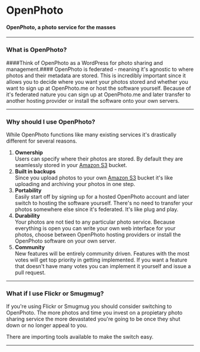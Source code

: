 OpenPhoto
=======================
#### OpenPhoto, a photo service for the masses

----------------------------------------

### What is OpenPhoto?

####Think of OpenPhoto as a WordPress for photo sharing and management.####
OpenPhoto is federated - meaning it's agnostic to where photos and their metadata are stored.
This is incredibly important since it allows you to decide where you want your photos stored and whether you want to sign up at OpenPhoto.me or host the software yourself.
Because of it's federated nature you can sign up at OpenPhoto.me and later transfer to another hosting provider or install the software onto your own servers.

----------------------------------------

### Why should I use OpenPhoto?

While OpenPhoto functions like many existing services it's drastically different for several reasons.

1.  **Ownership**  
    Users can specify where their photos are stored. By default they are seamlessly stored in your [Amazon S3][s3] bucket.
1.  **Built in backups**  
    Since you upload photos to your own [Amazon S3][s3] bucket it's like uploading and archiving your photos in one step.
1.  **Portability**  
    Easily start off by signing up for a hosted OpenPhoto account and later switch to hosting the software yourself. There's no need to transfer your photos somewhere else since it's federated. It's like plug and play.
1.  **Durability**  
    Your photos are not tied to any particular photo service. Because everything is open you can write your own web interface for your photos, choose between OpenPhoto hosting providers or install the OpenPhoto software on your own server.
1.  **Community**  
    New features will be entirely community driven. Features with the most votes will get top priority in getting implemented. If you want a feature that doesn't have many votes you can implement it yourself and issue a pull request.

----------------------------------------

### What if I use Flickr or Smugmug?

If you're using Flickr or Smugmug you should consider switching to OpenPhoto.
The more photos and time you invest on a propietary photo sharing service the more devastated you're going to be once they shut down or no longer appeal to you.

There are importing tools available to make the switch easy.

----------------------------------------

[aws]: http://aws.amazon.com/
[s3]: http://aws.amazon.com/s3/
[simpledb]: http://aws.amazon.com/simpledb/

